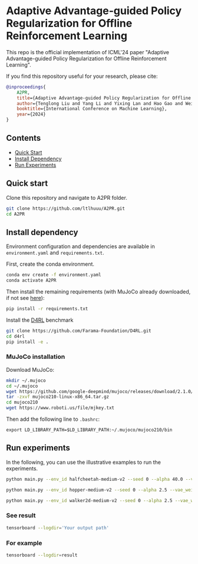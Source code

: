 # Adaptive Advantage-guided Policy Regularization for Offline Reinforcement Learning

This repo is the official implementation of ICML'24 paper "Adaptive Advantage-guided Policy Regularization for Offline Reinforcement Learning".

If you find this repository useful for your research, please cite:

```bib
@inproceedings{
    A2PR,
    title={Adaptive Advantage-guided Policy Regularization for Offline Reinforcement Learning},
    author={Tenglong Liu and Yang Li and Yixing Lan and Hao Gao and Wei Pan and Xin Xu},
    booktitle={International Conference on Machine Learning},
    year={2024}
}
```
## Contents
- [Quick Start](#quick-start)
- [Install Dependency](#install-dependency)
- [Run Experiments](#run-experiments)

## Quick start
Clone this repository and navigate to A2PR folder.

```bash
git clone https://github.com/ltlhuuu/A2PR.git
cd A2PR
```

## Install dependency
Environment configuration and dependencies are available in `environment.yaml` and `requirements.txt`.

First, create the conda environment.
```bash
conda env create -f environment.yaml
conda activate A2PR
```

Then install the remaining requirements (with MuJoCo already downloaded, if not see [here](#MuJoCo-installation)): 
```bash
pip install -r requirements.txt
```


Install the [D4RL](https://github.com/Farama-Foundation/D4RL) benchmark

```bash
git clone https://github.com/Farama-Foundation/D4RL.git
cd d4rl
pip install -e .
```
### MuJoCo installation
Download MuJoCo:
```bash
mkdir ~/.mujoco
cd ~/.mujoco
wget https://github.com/google-deepmind/mujoco/releases/download/2.1.0/mujoco210-linux-x86_64.tar.gz
tar -zxvf mujoco210-linux-x86_64.tar.gz
cd mujoco210
wget https://www.roboti.us/file/mjkey.txt
```
Then add the following line to `.bashrc`:
```
export LD_LIBRARY_PATH=$LD_LIBRARY_PATH:~/.mujoco/mujoco210/bin
```

## Run experiments
In the following, you can use the illustrative examples to run the experiments.

```bash
python main.py --env_id halfcheetah-medium-v2 --seed 0 --alpha 40.0 --vae_weight 1.0 --device cuda:0 --mask 1.0 --discount 0.99

python main.py --env_id hopper-medium-v2 --seed 0 --alpha 2.5 --vae_weight 1.0 --device cuda:0 --mask 0.4 --discount 0.995

python main.py --env_id walker2d-medium-v2 --seed 0 --alpha 2.5 --vae_weight 1.5 --device cuda:0 --mask 1.0 --discount 0.99
```

### See result

```bash
tensorboard --logdir='Your output path'
```
### For example
```bash
tensorboard --logdir=result
```

